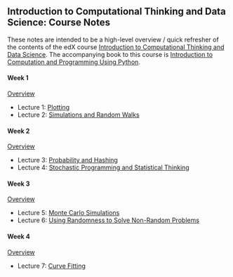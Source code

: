 ## Introduction to Computational Thinking and Data Science: Course Notes

These notes are intended to be a high-level overview / quick refresher of the contents of the edX course
[Introduction to Computational Thinking and Data Science](https://www.edx.org/course/introduction-computational-thinking-data-mitx-6-00-2x-3).
The accompanying book to this course is 
[Introduction to Computation and Programming Using Python](https://mitpress.mit.edu/index.php?q=books/introduction-computation-and-programming-using-python-0).

#### Week 1

[Overview](https://www.youtube.com/watch?v=e2mq4wjc7cw)
* Lecture 1: [Plotting](Lecture_Notes/Lecture_01.md)
* Lecture 2: [Simulations and Random Walks](Lecture_Notes/Lecture_02.md)

#### Week 2

[Overview](https://www.youtube.com/watch?v=pkKV1F1VmZI)
* Lecture 3: [Probability and Hashing](Lecture_Notes/Lecture_03.md)
* Lecture 4: [Stochastic Programming and Statistical Thinking](Lecture_Notes/Lecture_04.md)

#### Week 3

[Overview](https://www.youtube.com/watch?v=TrmIVsWb2gg)
* Lecture 5: [Monte Carlo Simulations](Lecture_Notes/Lecture_05.md)
* Lecture 6: [Using Randomness to Solve Non-Random Problems](Lecture_Notes/Lecture_06.md)

#### Week 4

[Overview](https://www.youtube.com/watch?v=OrHrUxj66FQ)
* Lecture 7: [Curve Fitting](Lecture_Notes/Lecture_07.md)



